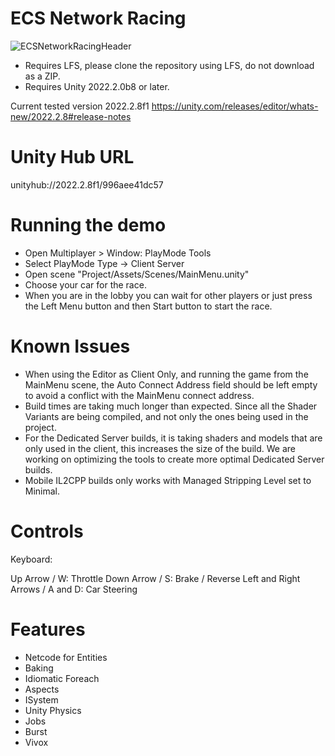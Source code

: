 # ECS Network Racing

![ECSNetworkRacingHeader](https://user-images.githubusercontent.com/3436237/209012220-f888baf2-568b-4c06-bda2-8146333c76d6.jpg)

* Requires LFS, please clone the repository using LFS, do not download as a ZIP.
* Requires Unity 2022.2.0b8 or later.

Current tested version 2022.2.8f1
https://unity.com/releases/editor/whats-new/2022.2.8#release-notes

# Unity Hub URL
unityhub://2022.2.8f1/996aee41dc57

# Running the demo

* Open Multiplayer > Window: PlayMode Tools
* Select PlayMode Type -> Client Server
* Open scene "Project/Assets/Scenes/MainMenu.unity"
* Choose your car for the race.
* When you are in the lobby you can wait for other players or just press the Left Menu button and then Start button to start the race.

# Known Issues

* When using the Editor as Client Only, and running the game from the MainMenu scene, the Auto Connect Address field should be left empty  to avoid a conflict with the MainMenu connect address.
* Build times are taking much longer than expected. Since all the Shader Variants are being compiled, and not only the ones being used in the project.
* For the Dedicated Server builds, it is taking shaders and models that are only used in the client, this increases the size of the build. We are working on optimizing the tools to create more optimal Dedicated Server builds.
* Mobile IL2CPP builds only works with Managed Stripping Level set to Minimal.


# Controls
Keyboard: 

  Up Arrow / W: Throttle
  Down Arrow / S: Brake / Reverse
  Left and Right Arrows / A and D: Car Steering

# Features

* Netcode for Entities
* Baking
* Idiomatic Foreach
* Aspects
* ISystem
* Unity Physics
* Jobs
* Burst
* Vivox
